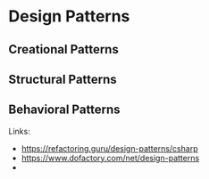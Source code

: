 
# Design Patterns  

## Creational Patterns  


## Structural Patterns  


## Behavioral Patterns  


Links:
- https://refactoring.guru/design-patterns/csharp 
- https://www.dofactory.com/net/design-patterns  
- 

